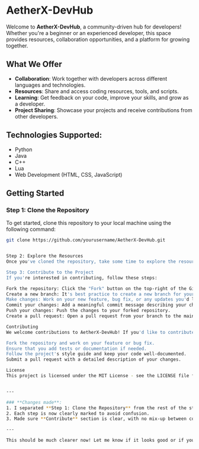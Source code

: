 # AetherX-DevHub

Welcome to **AetherX-DevHub**, a community-driven hub for developers! Whether you're a beginner or an experienced developer, this space provides resources, collaboration opportunities, and a platform for growing together.

## What We Offer
- **Collaboration**: Work together with developers across different languages and technologies.
- **Resources**: Share and access coding resources, tools, and scripts.
- **Learning**: Get feedback on your code, improve your skills, and grow as a developer.
- **Project Sharing**: Showcase your projects and receive contributions from other developers.

## Technologies Supported:
- Python
- Java
- C++
- Lua
- Web Development (HTML, CSS, JavaScript)

## Getting Started

### Step 1: Clone the Repository
To get started, clone this repository to your local machine using the following command:

```bash
git clone https://github.com/yourusername/AetherX-DevHub.git


Step 2: Explore the Resources
Once you've cloned the repository, take some time to explore the resources and documentation within it. These resources will help you understand the project better.

Step 3: Contribute to the Project
If you're interested in contributing, follow these steps:

Fork the repository: Click the "Fork" button on the top-right of the GitHub page to create your own copy of the repository.
Create a new branch: It's best practice to create a new branch for your changes.
Make changes: Work on your new feature, bug fix, or any updates you'd like to make.
Commit your changes: Add a meaningful commit message describing your changes.
Push your changes: Push the changes to your forked repository.
Create a pull request: Open a pull request from your branch to the main repository so the changes can be reviewed.

Contributing
We welcome contributions to AetherX-DevHub! If you'd like to contribute, please follow these guidelines:

Fork the repository and work on your feature or bug fix.
Ensure that you add tests or documentation if needed.
Follow the project's style guide and keep your code well-documented.
Submit a pull request with a detailed description of your changes.

License
This project is licensed under the MIT License - see the LICENSE file for details.


---

### **Changes made**:
1. I separated **Step 1: Clone the Repository** from the rest of the steps to make the flow more logical.
2. Each step is now clearly marked to avoid confusion.
3. Made sure **Contribute** section is clear, with no mix-up between contributing steps and cloning.

---

This should be much clearer now! Let me know if it looks good or if you'd like further changes.
